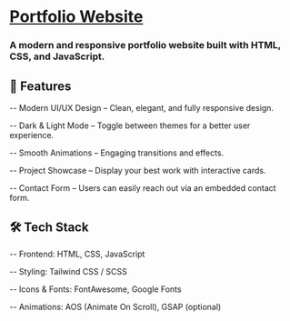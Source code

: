 # [Portfolio Website](https://next-portfolio-alpha-livid-90.vercel.app/)

### A modern and responsive portfolio website built with HTML, CSS, and JavaScript.

## 🚀 Features

-- Modern UI/UX Design – Clean, elegant, and fully responsive design.

-- Dark & Light Mode – Toggle between themes for a better user experience.

-- Smooth Animations – Engaging transitions and effects.

-- Project Showcase – Display your best work with interactive cards.

-- Contact Form – Users can easily reach out via an embedded contact form.

## 🛠 Tech Stack

-- Frontend: HTML, CSS, JavaScript

-- Styling: Tailwind CSS / SCSS

-- Icons & Fonts: FontAwesome, Google Fonts

-- Animations: AOS (Animate On Scroll), GSAP (optional)

